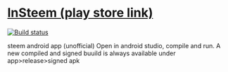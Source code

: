 # [InSteem (play store link)](https://play.google.com/store/apps/details?id=com.insteem.ipfreely.steem)

[![Build status](https://build.appcenter.ms/v0.1/apps/a894cbb7-f387-492d-9c6f-d65ed81223e7/branches/master/badge)](https://appcenter.ms)

steem android app (unofficial)
Open in android studio, compile and run. 
A new compiled and signed buuild is always available under app>release>signed apk
